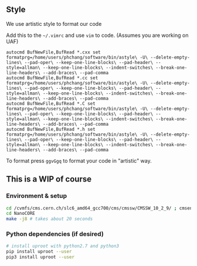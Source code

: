 ## Style

We use artistic style to format our code

Add this to the ```~/.vimrc``` and use ```vim``` to code. (Assumes you are working on UAF)

    autocmd BufNewFile,BufRead *.cxx set formatprg=/home/users/phchang/software/bin/astyle\ -U\ --delete-empty-lines\ --pad-oper\ --keep-one-line-blocks\ --pad-header\ --style=allman\ --keep-one-line-blocks\ --indent-switches\ --break-one-line-headers\ --add-braces\ --pad-comma
    autocmd BufNewFile,BufRead *.cc set formatprg=/home/users/phchang/software/bin/astyle\ -U\ --delete-empty-lines\ --pad-oper\ --keep-one-line-blocks\ --pad-header\ --style=allman\ --keep-one-line-blocks\ --indent-switches\ --break-one-line-headers\ --add-braces\ --pad-comma
    autocmd BufNewFile,BufRead *.C set formatprg=/home/users/phchang/software/bin/astyle\ -U\ --delete-empty-lines\ --pad-oper\ --keep-one-line-blocks\ --pad-header\ --style=allman\ --keep-one-line-blocks\ --indent-switches\ --break-one-line-headers\ --add-braces\ --pad-comma
    autocmd BufNewFile,BufRead *.h set formatprg=/home/users/phchang/software/bin/astyle\ -U\ --delete-empty-lines\ --pad-oper\ --keep-one-line-blocks\ --pad-header\ --style=allman\ --keep-one-line-blocks\ --indent-switches\ --break-one-line-headers\ --add-braces\ --pad-comma

To format press ```ggvGgq``` to format your code in "artistic" way.

## This is a WIP of course

### Environment & setup
```bash
cd /cvmfs/cms.cern.ch/slc6_amd64_gcc700/cms/cmssw/CMSSW_10_2_9/ ; cmsenv ; cd -
cd NanoCORE
make -j8 # takes about 20 seconds
```

### Python dependencies (if desired)
```bash
# install uproot with python2.7 and python3
pip install uproot --user
pip3 install uproot --user
```

